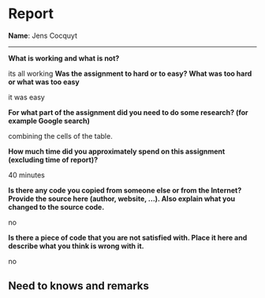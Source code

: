 # Report

**Name**: Jens Cocquyt

---

<!-- Fill out all the questions below by replacing the TODO comments. Do not remove the other markdown. Make sure to answer EACH question. -->

**What is working and what is not?**

its all working
**Was the assignment to hard or to easy? What was too hard or what was too easy**

it was easy

**For what part of the assignment did you need to do some research? (for example Google search)**

combining the cells of the table.

**How much time did you approximately spend on this assignment (excluding time of report)?**

40 minutes

**Is there any code you copied from someone else or from the Internet? Provide the source here (author, website, ...). Also explain what you changed to the source code.**

no

**Is there a piece of code that you are not satisfied with. Place it here and describe what you think is wrong with it.**

no

## Need to knows and remarks


